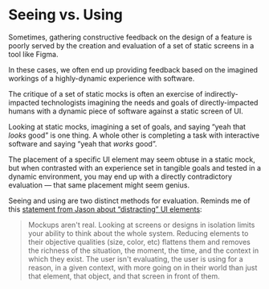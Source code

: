# Seeing vs. Using

Sometimes, gathering constructive feedback on the design of a feature is poorly served by the creation and evaluation of a set of static screens in a tool like Figma.

In these cases, we often end up providing feedback based on the imagined workings of a highly-dynamic experience with software.

The critique of a set of static mocks is often an exercise of indirectly-impacted technologists imagining the needs and goals of directly-impacted humans with a dynamic piece of software against a static screen of UI.

Looking at static mocks, imagining a set of goals, and saying “yeah that _looks_ good” is one thing. A whole other is completing a task with interactive software and saying “yeah that _works_ good”.

The placement of a specific UI element may seem obtuse in a static mock, but when contrasted with an experience set in tangible goals and tested in a dynamic environment, you may end up with a directly contradictory evaluation — that same placement might seem genius.

Seeing and using are two distinct methods for evaluation. Reminds me of this [statement from Jason about “distracting” UI elements](https://world.hey.com/jason/distracting-is-it-3b23e5cf):

> Mockups aren't real. Looking at screens or designs in isolation limits your ability to think about the whole system. Reducing elements to their objective qualities (size, color, etc) flattens them and removes the richness of the situation, the moment, the time, and the context in which they exist. The user isn't evaluating, the user is using for a reason, in a given context, with more going on in their world than just that element, that object, and that screen in front of them.